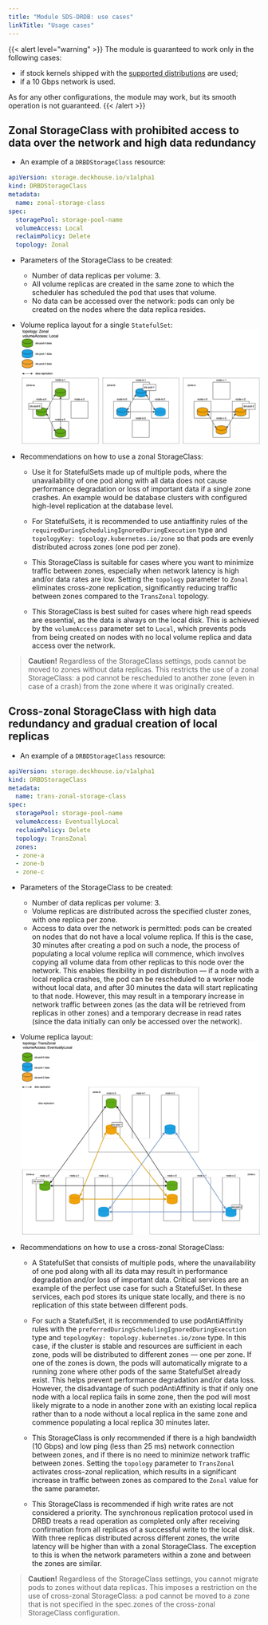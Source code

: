 ```yaml
---
title: "Module SDS-DRDB: use cases"
linkTitle: "Usage cases"
---
```


{{< alert level="warning" >}}
The module is guaranteed to work only in the following cases:
- if stock kernels shipped with the [supported distributions](https://deckhouse.io/documentation/v1/supported_versions.html#linux) are used;
- if a 10 Gbps network is used.

As for any other configurations, the module may work, but its smooth operation is not guaranteed.
{{< /alert >}}

## Zonal StorageClass with prohibited access to data over the network and high data redundancy

- An example of a `DRBDStorageClass` resource:
  
```yaml
apiVersion: storage.deckhouse.io/v1alpha1
kind: DRBDStorageClass
metadata:
  name: zonal-storage-class
spec:
  storagePool: storage-pool-name
  volumeAccess: Local
  reclaimPolicy: Delete
  topology: Zonal
```

- Parameters of the StorageClass to be created:

  - Number of data replicas per volume: 3.
  - All volume replicas are created in the same zone to which the scheduler has scheduled the pod that uses that volume.
  - No data can be accessed over the network: pods can only be created on the nodes where the data replica resides.

- Volume replica layout for a single `StatefulSet`:
![Scheme](./images/zonal.png)

- Recommendations on how to use a zonal StorageClass:

  - Use it for StatefulSets made up of multiple pods, where the unavailability of one pod along with all data does not cause performance degradation or loss of important data if a single zone crashes. An example would be database clusters with configured high-level replication at the database level.
  
  - For StatefulSets, it is recommended to use antiaffinity rules of the `requiredDuringSchedulingIgnoredDuringExecution` type and `topologyKey: topology.kubernetes.io/zone` so that pods are evenly distributed across zones (one pod per zone).
  
  - This StorageClass is suitable for cases where you want to minimize traffic between zones, especially when network latency is high and/or data rates are low. Setting the `topology` parameter to `Zonal` eliminates cross-zone replication, significantly reducing traffic between zones compared to the `TransZonal` topology.

  - This StorageClass is best suited for cases where high read speeds are essential, as the data is always on the local disk. This is achieved by the `volumeAccess` parameter set to `Local`, which prevents pods from being created on nodes with no local volume replica and data access over the network.

> **Caution!** Regardless of the StorageClass settings, pods cannot be moved to zones without data replicas. This restricts the use of a zonal StorageClass: a pod cannot be rescheduled to another zone (even in case of a crash) from the zone where it was originally created.


## Cross-zonal StorageClass with high data redundancy and gradual creation of local replicas

- An example of a `DRBDStorageClass` resource:

```yaml
apiVersion: storage.deckhouse.io/v1alpha1
kind: DRBDStorageClass
metadata:
  name: trans-zonal-storage-class
spec:
  storagePool: storage-pool-name
  volumeAccess: EventuallyLocal
  reclaimPolicy: Delete
  topology: TransZonal
  zones:
  - zone-a
  - zone-b
  - zone-c
```

- Parameters of the StorageClass to be created:

  - Number of data replicas per volume: 3.
  - Volume replicas are distributed across the specified cluster zones, with one replica per zone.
  - Access to data over the network is permitted: pods can be created on nodes that do not have a local volume replica. If this is the case, 30 minutes after creating a pod on such a node, the process of populating a local volume replica will commence, which involves copying all volume data from other replicas to this node over the network. This enables flexibility in pod distribution — if a node with a local replica crashes, the pod can be rescheduled to a worker node without local data, and after 30 minutes the data will start replicating to that node. However, this may result in a temporary increase in network traffic between zones (as the data will be retrieved from replicas in other zones) and a temporary decrease in read rates (since the data initially can only be accessed over the network).

- Volume replica layout:
![Scheme](./images/trans-zonal.png)

- Recommendations on how to use a cross-zonal StorageClass:

  - A StatefulSet that consists of multiple pods, where the unavailability of one pod along with all its data may result in performance degradation and/or loss of important data. Critical services are an example of the perfect use case for such a StatefulSet. In these services, each pod stores its unique state locally, and there is no replication of this state between different pods.

  - For such a StatefulSet, it is recommended to use podAntiAffinity rules with the `preferredDuringSchedulingIgnoredDuringExecution` type and `topologyKey: topology.kubernetes.io/zone` type. In this case, if the cluster is stable and resources are sufficient in each zone, pods will be distributed to different zones — one per zone. If one of the zones is down, the pods will automatically migrate to a running zone where other pods of the same StatefulSet already exist. This helps prevent performance degradation and/or data loss. However, the disadvantage of such podAntiAffinity is that if only one node with a local replica fails in some zone, then the pod will most likely migrate to a node in another zone with an existing local replica rather than to a node without a local replica in the same zone and commence populating a local replica 30 minutes later.

  - This StorageClass is only recommended if there is a high bandwidth (10 Gbps) and low ping (less than 25 ms) network connection between zones, and if there is no need to minimize network traffic between zones. Setting the `topology` parameter to `TransZonal` activates cross-zonal replication, which results in a significant increase in traffic between zones as compared to the `Zonal` value for the same parameter.

  - This StorageClass is recommended if high write rates are not considered a priority. The synchronous replication protocol used in DRBD treats a read operation as completed only after receiving confirmation from all replicas of a successful write to the local disk. With three replicas distributed across different zones, the write latency will be higher than with a zonal StorageClass. The exception to this is when the network parameters within a zone and between the zones are similar.

> **Caution!** Regardless of the StorageClass settings, you cannot migrate pods to zones without data replicas. This imposes a restriction on the use of cross-zonal StorageClass: a pod cannot be moved to a zone that is not specified in the spec.zones of the cross-zonal StorageClass configuration.
